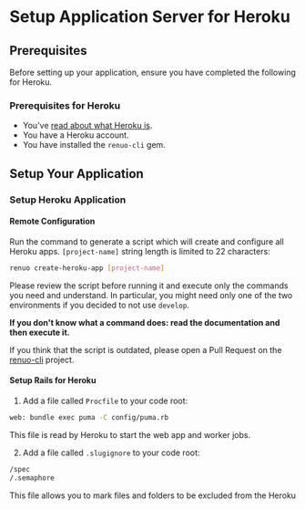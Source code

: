 # Setup Application Server for Heroku

## Prerequisites

Before setting up your application, ensure you have completed the following for Heroku.

### Prerequisites for Heroku

- You've [read about what Heroku is](https://www.heroku.com/platform).
- You have a Heroku account.
- You have installed the `renuo-cli` gem.

## Setup Your Application

### Setup Heroku Application

#### Remote Configuration

Run the command to generate a script which will create and configure all Heroku apps. `[project-name]` string length is limited to 22 characters:

```sh
renuo create-heroku-app [project-name]
```

Please review the script before running it and execute only the commands you need and understand.
In particular, you might need only one of the two environments if you decided to not use `develop`.

**If you don't know what a command does: read the documentation and then execute it.**

If you think that the script is outdated, please open a Pull Request on the [renuo-cli](https://github.com/renuo/renuo-cli) project.

#### Setup Rails for Heroku

1. Add a file called `Procfile` to your code root:

```sh
web: bundle exec puma -C config/puma.rb
```

This file is read by Heroku to start the web app and worker jobs.

2. Add a file called `.slugignore` to your code root:

```sh
/spec
/.semaphore
```

This file allows you to mark files and folders to be excluded from the Heroku
